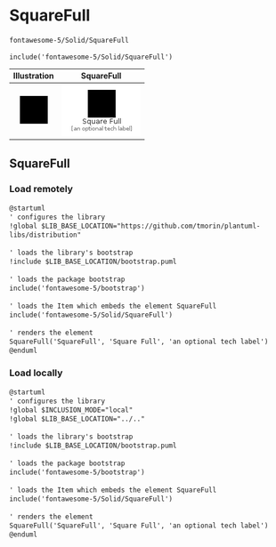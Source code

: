 # SquareFull


```text
fontawesome-5/Solid/SquareFull
```

```text
include('fontawesome-5/Solid/SquareFull')
```



| Illustration | SquareFull |
| :---: | :---: |
| ![illustration for Illustration](../../fontawesome-5/Solid/SquareFull.png) | ![illustration for SquareFull](../../fontawesome-5/Solid/SquareFull.Local.png) |




## SquareFull

### Load remotely
```plantuml
@startuml
' configures the library
!global $LIB_BASE_LOCATION="https://github.com/tmorin/plantuml-libs/distribution"

' loads the library's bootstrap
!include $LIB_BASE_LOCATION/bootstrap.puml

' loads the package bootstrap
include('fontawesome-5/bootstrap')

' loads the Item which embeds the element SquareFull
include('fontawesome-5/Solid/SquareFull')

' renders the element
SquareFull('SquareFull', 'Square Full', 'an optional tech label')
@enduml
```

### Load locally
```plantuml
@startuml
' configures the library
!global $INCLUSION_MODE="local"
!global $LIB_BASE_LOCATION="../.."

' loads the library's bootstrap
!include $LIB_BASE_LOCATION/bootstrap.puml

' loads the package bootstrap
include('fontawesome-5/bootstrap')

' loads the Item which embeds the element SquareFull
include('fontawesome-5/Solid/SquareFull')

' renders the element
SquareFull('SquareFull', 'Square Full', 'an optional tech label')
@enduml
```

